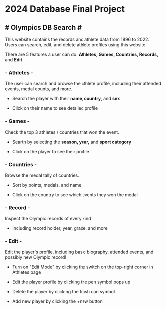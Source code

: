 # 2024 Database Final Project
## # Olympics DB Search \#
This website contains the records and athlete data from 1896 to 2022. Users can search, edit, and delete athlete profiles using this website.

There are 5 features a user can do: <b>Athletes, Games, Countries, Records,</b> and <b>Edit</b>

### - Athletes -
The user can search and browse the athlete profile, including their attended events, medal counts, and more.

- Search the player with their <b>name, country,</b> and <b>sex</b>

- Click on their name to see detailed profile

### - Games -
Check the top 3 athletes / countries that won the event.

- Searth by selecting the <b>season, year,</b> and <b>sport category</b>

- Click on the player to see their profile

### - Countries -
Browse the medal tally of countries.

- Sort by points, medals, and name

- Click on the country to see which events they won the medal

### - Record -
Inspect the Olympic records of every kind

- Including record holder, year, grade, and more

### - Edit -
Edit the player's profile, including basic biography, attended events, and possibly new Olympic record!

- Turn on "Edit Mode" by clicking the switch on the top-right corner in Athletes page

- Edit the player profile by clicking the pen symbol pops up

- Delete the player by clicking the trash can symbol

- Add new player by clicking the +new button